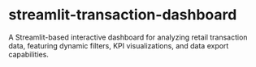 # streamlit-transaction-dashboard
A Streamlit-based interactive dashboard for analyzing retail transaction data, featuring dynamic filters, KPI visualizations, and data export capabilities.
